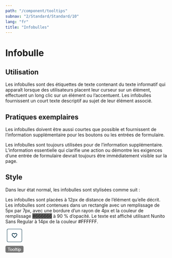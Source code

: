 ```yaml
---
path: "/component/tooltips"
subnav: "2/Standard/Standard/10"
lang: "fr"
title: "Infobulles"
---
```


<helmet>
<title> Infobulles - Système de conception Aurora </title>
</helmet>

# Infobulle
## Utilisation
Les infobulles sont des étiquettes de texte contenant du texte informatif qui apparaît lorsque des utilisateurs placent leur curseur sur un élément, effectuent un long clic sur un élément ou l’accentuent. Les infobulles fournissent un court texte descriptif au sujet de leur élément associé.

## Pratiques exemplaires
Les infobulles doivent être aussi courtes que possible et fournissent de l’information supplémentaire pour les boutons ou les entrées de formulaire.

Les infobulles sont toujours utilisées pour de l’information supplémentaire. L’information essentielle qui clarifie une action ou démontre les exigences d’une entrée de formulaire devrait toujours être immédiatement visible sur la page.

<documentationtabs>
      <doctabpanel type="html">
      </doctabpanel>
      <doctabpanel type="react">
      </doctabpanel>
      <doctabpanel type="design">
          

## Style
Dans leur état normal, les infobulles sont stylisées comme suit :

Les infobulles sont placées à 12px de distance de l’élément qu’elle décrit. Les infobulles sont contenues dans un rectangle avec un remplissage de 5px par 7px, avec une bordure d’un rayon de 4px et la couleur de remplissage <badge style="background-color: #666666">#666666</badge> à 90 % d’opacité. Le texte est affiché utilisant Nunito Sans Regular à 14px de la couleur <badge style="background-color: #FFFFFF; color: black">#FFFFFF</badge>.

![Elément infobulle](../../../img\components\tooltip.png)

</doctabpanel>
    </documentationtabs>




